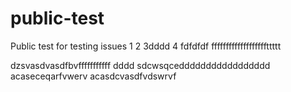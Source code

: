 # public-test
Public test for testing issues
1
2
3dddd
4
fdfdfdf
fffffffffffffffffffttttt

dzsvasdvasdfbvfffffffffff
dddd
sdcwsqceddddddddddddddddd
acaseceqarfvwerv
acasdcvasdfvdswrvf
